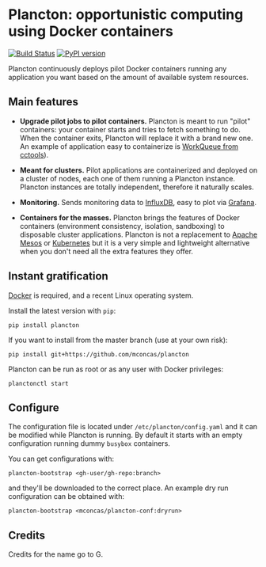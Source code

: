Plancton: opportunistic computing using Docker containers
=========================================================

[![Build Status](https://travis-ci.org/mconcas/plancton.svg?branch=master)](https://travis-ci.org/mconcas/plancton)
[![PyPI version](https://badge.fury.io/py/plancton.svg)](https://badge.fury.io/py/plancton)

Plancton continuously deploys pilot Docker containers running any application
you want based on the amount of available system resources.


Main features
-------------

* **Upgrade pilot jobs to pilot containers.** Plancton is meant to run "pilot"
  containers: your container starts and tries to fetch something to do. When the
  container exits, Plancton will replace it with a brand new one. An example of
  application easy to containerize is
  [WorkQueue from cctools](https://github.com/cooperative-computing-lab/cctools)).

* **Meant for clusters.** Pilot applications are containerized and deployed on
  a cluster of nodes, each one of them running a Plancton instance. Plancton
  instances are totally independent, therefore it naturally scales.

* **Monitoring.** Sends monitoring data to [InfluxDB](https://www.influxdata.com/),
  easy to plot via [Grafana](http://grafana.org/).

* **Containers for the masses.** Plancton brings the features of Docker
  containers (environment consistency, isolation, sandboxing) to disposable
  cluster applications. Plancton is not a replacement to
  [Apache Mesos](http://mesos.apache.org/) or [Kubernetes](http://kubernetes.io/)
  but it is a very simple and lightweight alternative when you don't need all
  the extra features they offer.


Instant gratification
---------------------

[Docker](https://www.docker.com) is required, and a recent Linux operating
system.

Install the latest version with `pip`:

    pip install plancton

If you want to install from the master branch (use at your own risk):

    pip install git+https://github.com/mconcas/plancton

Plancton can be run as root or as any user with Docker privileges:

    planctonctl start


Configure
---------

The configuration file is located under `/etc/plancton/config.yaml` and it can
be modified while Plancton is running. By default it starts with an empty
configuration running dummy `busybox` containers.

You can get configurations with:

    plancton-bootstrap <gh-user/gh-repo:branch>

and they'll be downloaded to the correct place. An example dry run configuration
can be obtained with:

    plancton-bootstrap <mconcas/plancton-conf:dryrun>


Credits
-------

Credits for the name go to G.
